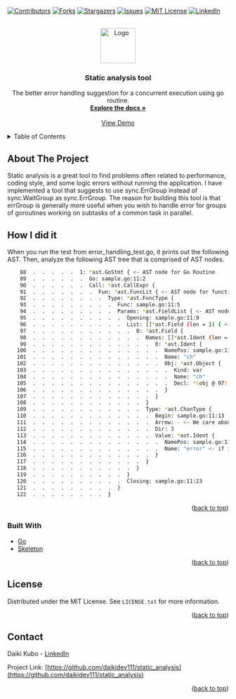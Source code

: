 <div id="top"></div>

[![Contributors][contributors-shield]][contributors-url]
[![Forks][forks-shield]][forks-url]
[![Stargazers][stars-shield]][stars-url]
[![Issues][issues-shield]][issues-url]
[![MIT License][license-shield]][license-url]
[![LinkedIn][linkedin-shield]][linkedin-url]



<!-- PROJECT LOGO -->
<br />
<div align="center">
  <a href="https://github.com/daikidev111/static_analysis">
    <img src="images/logo.png" alt="Logo" width="80" height="80">
  </a>

<h3 align="center">Static analysis tool</h3>

  <p align="center">
    The better error handling suggestion for a concurrent execution using go routine.
    <br />
    <a href="https://github.com/daikidev111/static_analysis/"><strong>Explore the docs »</strong></a>
    <br />
    <br />
    <a href="https://github.com/daikidev111/static_analysis/">View Demo</a>
  </p>
</div>


<!-- TABLE OF CONTENTS -->
<details>
  <summary>Table of Contents</summary>
  <ol>
    <li>
      <a href="#about-the-project">About The Project</a>
      <ul>
        <li><a href="#built-with">Built With</a></li>
      </ul>
    </li>
    <li><a href="#license">License</a></li>
    <li><a href="#contact">Contact</a></li>
  </ol>
</details>



<!-- ABOUT THE PROJECT -->
## About The Project ##
Static analysis is a great tool to find problems often related to performance, coding style, and some logic errors without running the application.
I have implemented a tool that suggests to use sync.ErrGroup instead of sync.WaitGroup as sync.ErrGroup.
The reason for building this tool is that errGroup is generally more useful when you wish to handle error for groups of goroutines working on subtasks of a common task in parallel.


## How I did it ##
 
When you run the test from error_handling_test.go, it prints out the following AST.
Then, analyze the following AST tree that is comprised of AST nodes.
```sh
    88  .  .  .  .  .  1: *ast.GoStmt { <- AST node for Go Routine 
    89  .  .  .  .  .  .  Go: sample.go:11:2
    90  .  .  .  .  .  .  Call: *ast.CallExpr {
    91  .  .  .  .  .  .  .  Fun: *ast.FuncLit { <- AST node for function literal
    92  .  .  .  .  .  .  .  .  Type: *ast.FuncType {
    93  .  .  .  .  .  .  .  .  .  Func: sample.go:11:5
    94  .  .  .  .  .  .  .  .  .  Params: *ast.FieldList { <- AST node for field list
    95  .  .  .  .  .  .  .  .  .  .  Opening: sample.go:11:9
    96  .  .  .  .  .  .  .  .  .  .  List: []*ast.Field (len = 1) { <- contains one param
    97  .  .  .  .  .  .  .  .  .  .  .  0: *ast.Field {
    98  .  .  .  .  .  .  .  .  .  .  .  .  Names: []*ast.Ident (len = 1) {
    99  .  .  .  .  .  .  .  .  .  .  .  .  .  0: *ast.Ident {
   100  .  .  .  .  .  .  .  .  .  .  .  .  .  .  NamePos: sample.go:11:10
   101  .  .  .  .  .  .  .  .  .  .  .  .  .  .  Name: "ch"
   102  .  .  .  .  .  .  .  .  .  .  .  .  .  .  Obj: *ast.Object {
   103  .  .  .  .  .  .  .  .  .  .  .  .  .  .  .  Kind: var
   104  .  .  .  .  .  .  .  .  .  .  .  .  .  .  .  Name: "ch"
   105  .  .  .  .  .  .  .  .  .  .  .  .  .  .  .  Decl: *(obj @ 97)
   106  .  .  .  .  .  .  .  .  .  .  .  .  .  .  }
   107  .  .  .  .  .  .  .  .  .  .  .  .  .  }
   108  .  .  .  .  .  .  .  .  .  .  .  .  }
   109  .  .  .  .  .  .  .  .  .  .  .  .  Type: *ast.ChanType {
   110  .  .  .  .  .  .  .  .  .  .  .  .  .  Begin: sample.go:11:13
   111  .  .  .  .  .  .  .  .  .  .  .  .  .  Arrow: - <- We care about only this arrow type for now.
   112  .  .  .  .  .  .  .  .  .  .  .  .  .  Dir: 3
   113  .  .  .  .  .  .  .  .  .  .  .  .  .  Value: *ast.Ident {
   114  .  .  .  .  .  .  .  .  .  .  .  .  .  .  NamePos: sample.go:11:18
   115  .  .  .  .  .  .  .  .  .  .  .  .  .  .  Name: "error" <- if it uses error then we can confirm that this goroutine func is used for error handling
   116  .  .  .  .  .  .  .  .  .  .  .  .  .  }
   117  .  .  .  .  .  .  .  .  .  .  .  .  }
   118  .  .  .  .  .  .  .  .  .  .  .  }
   119  .  .  .  .  .  .  .  .  .  .  }
   120  .  .  .  .  .  .  .  .  .  .  Closing: sample.go:11:23
   121  .  .  .  .  .  .  .  .  .  }
   122  .  .  .  .  .  .  .  .  }
```

<p align="right">(<a href="#top">back to top</a>)</p>


### Built With
* [Go](https://go.dev/)
* [Skeleton](https://github.com/gostaticanalysis/skeleton)

<p align="right">(<a href="#top">back to top</a>)</p>

<!-- LICENSE -->
## License

Distributed under the MIT License. See `LICENSE.txt` for more information.

<p align="right">(<a href="#top">back to top</a>)</p>


<!-- CONTACT -->
## Contact

Daiki Kubo - [LinkedIn](https://www.linkedin.com/in/daiki-kubo/)

Project Link: [https://github.com/daikidev111/static_analysis](https://github.com/daikidev111/static_analysis)

<p align="right">(<a href="#top">back to top</a>)</p>


<!-- MARKDOWN LINKS & IMAGES -->
<!-- https://www.markdownguide.org/basic-syntax/#reference-style-links -->
[contributors-shield]: https://img.shields.io/github/contributors/github_username/repo_name.svg?style=for-the-badge
[contributors-url]: https://github.com/github_username/repo_name/graphs/contributors
[forks-shield]: https://img.shields.io/github/forks/github_username/repo_name.svg?style=for-the-badge
[forks-url]: https://github.com/github_username/repo_name/network/members
[stars-shield]: https://img.shields.io/github/stars/github_username/repo_name.svg?style=for-the-badge
[stars-url]: https://github.com/github_username/repo_name/stargazers
[issues-shield]: https://img.shields.io/github/issues/github_username/repo_name.svg?style=for-the-badge
[issues-url]: https://github.com/github_username/repo_name/issues
[license-shield]: https://img.shields.io/github/license/github_username/repo_name.svg?style=for-the-badge
[license-url]: https://github.com/github_username/repo_name/blob/master/LICENSE.txt
[linkedin-shield]: https://img.shields.io/badge/-LinkedIn-black.svg?style=for-the-badge&logo=linkedin&colorB=555
[linkedin-url]: https://linkedin.com/in/linkedin_username
[product-screenshot]: images/screenshot.png
